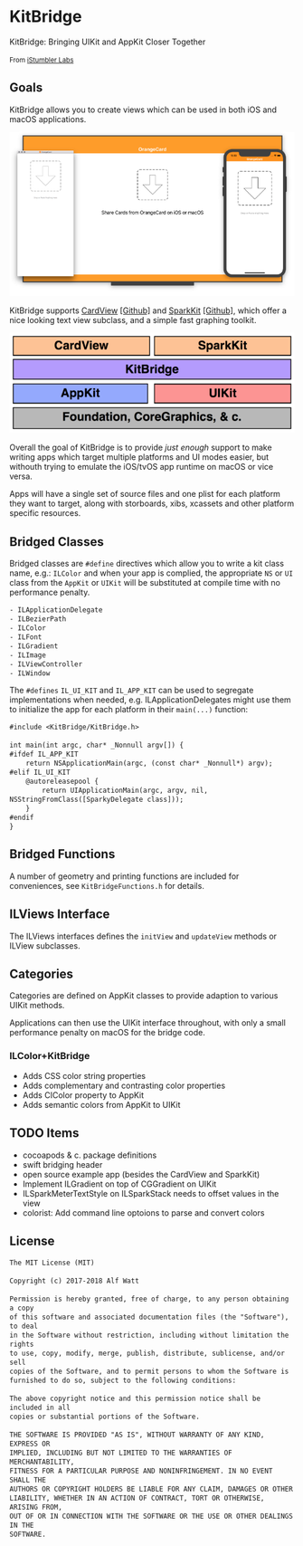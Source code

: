 # KitBridge

KitBridge: Bringing UIKit and AppKit Closer Together

<small>From <a href="https://istumbler.net/labs/">iStumbler Labs</a></small>


## Goals

KitBridge allows you to create views which can be used in both iOS and macOS applications.

<img src="./kit-bridge-orangecard.png" alt="OrangeCard on macOS, tvOS and iOS">

KitBridge supports <a href="https://gitlab.com/alfwatt/cardview">CardView</a> <a href="https://github.com/alfwatt/CardView">[Github]</a>
and <a href="https://gitlab.com/alfwatt/SparkKit">SparkKit</a> <a href="https://github.com/alfwatt/SparkKit">[Github]</a>,
which offer a nice looking text view subclass, and a simple fast graphing toolkit.

<img src="./kit-bridge-stack.png" alt="Stack Diagram Showing CardView and SparkKit on the top layer">

Overall the goal of KitBridge is to provide *just enough* support to make writing apps which target
multiple platforms and UI modes easier, but withouth trying to emulate the iOS/tvOS app runtime on
macOS or vice versa.

Apps will have a single set of source files and one plist for each platform they want to target, along with 
storboards, xibs, xcassets and other platform specific resources. 


## Bridged Classes

Bridged classes are `#define` directives which allow you to write a kit class name, e.g.: `ILColor`
and when your app is complied, the appropriate `NS` or `UI` class from the `AppKit` or `UIKit` will
be substituted at compile time with no performance penalty.

    - ILApplicationDelegate
    - ILBezierPath
    - ILColor
    - ILFont
    - ILGradient
    - ILImage
    - ILViewController
    - ILWindow

The `#defines`  `IL_UI_KIT` and `IL_APP_KIT` can be used to segregate implementations when
needed, e.g. ILApplicationDelegates might use them to initialize the app for each platform in their 
`main(...)` function:

    #include <KitBridge/KitBridge.h>

    int main(int argc, char* _Nonnull argv[]) {
    #ifdef IL_APP_KIT
        return NSApplicationMain(argc, (const char* _Nonnull*) argv);
    #elif IL_UI_KIT
        @autoreleasepool {
            return UIApplicationMain(argc, argv, nil, NSStringFromClass([SparkyDelegate class]));
        }
    #endif
    }


## Bridged Functions

A number of geometry and printing functions are included for conveniences, see `KitBridgeFunctions.h` for details.


## ILViews Interface

The ILViews interfaces defines the `initView` and `updateView` methods or ILView subclasses.


## Categories

Categories are defined on AppKit classes to provide adaption to various UIKit methods.

Applications can then use the UIKit interface throughout, with only a small performance
penalty on macOS for the bridge code.


### ILColor+KitBridge

- Adds CSS color string properties
- Adds complementary and contrasting color properties
- Adds CIColor property to AppKit
- Adds semantic colors from AppKit to UIKit


## TODO Items

- cocoapods & c. package definitions
- swift bridging header
- open source example app (besides the CardView and SparkKit)
- Implement ILGradient on top of CGGradient on UIKit
- ILSparkMeterTextStyle on ILSparkStack needs to offset values in the view
- colorist: Add command line optoions to parse and convert colors


## License

    The MIT License (MIT)

    Copyright (c) 2017-2018 Alf Watt

    Permission is hereby granted, free of charge, to any person obtaining a copy
    of this software and associated documentation files (the "Software"), to deal
    in the Software without restriction, including without limitation the rights
    to use, copy, modify, merge, publish, distribute, sublicense, and/or sell
    copies of the Software, and to permit persons to whom the Software is
    furnished to do so, subject to the following conditions:

    The above copyright notice and this permission notice shall be included in all
    copies or substantial portions of the Software.

    THE SOFTWARE IS PROVIDED "AS IS", WITHOUT WARRANTY OF ANY KIND, EXPRESS OR
    IMPLIED, INCLUDING BUT NOT LIMITED TO THE WARRANTIES OF MERCHANTABILITY,
    FITNESS FOR A PARTICULAR PURPOSE AND NONINFRINGEMENT. IN NO EVENT SHALL THE
    AUTHORS OR COPYRIGHT HOLDERS BE LIABLE FOR ANY CLAIM, DAMAGES OR OTHER
    LIABILITY, WHETHER IN AN ACTION OF CONTRACT, TORT OR OTHERWISE, ARISING FROM,
    OUT OF OR IN CONNECTION WITH THE SOFTWARE OR THE USE OR OTHER DEALINGS IN THE
    SOFTWARE.
